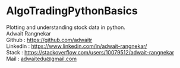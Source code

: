 # AlgoTradingPythonBasics
Plotting and understanding stock data in python. 
<br>
Adwait Rangnekar
<br>
Github : https://github.com/adwaitr
<br>
Linkedin : https://www.linkedin.com/in/adwait-rangnekar/
<br>
Stack : https://stackoverflow.com/users/10079512/adwait-rangnekar
<br>
Mail : adwaitedu@gmail.com
